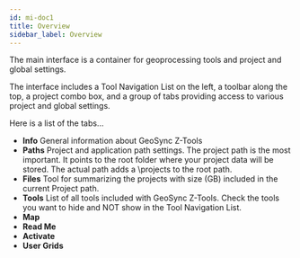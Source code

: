 ```yaml
---
id: mi-doc1
title: Overview
sidebar_label: Overview
---
```


The main interface is a container for geoprocessing tools and project and global settings. 

The interface includes a Tool Navigation List on the left, a toolbar along the top, a project combo box, and a group of tabs providing access to various project and global settings.

Here is a list of the tabs...

  * **Info** General information about GeoSync Z-Tools
  * **Paths** Project and application path settings.  The project path is the most important. It points to the root folder where your project data will be stored. The actual path adds a \projects to the root path.
  * **Files** Tool for summarizing the projects with size (GB) included in the current Project path. 
  * **Tools** List of all tools included with GeoSync Z-Tools.  Check the tools you want to hide and NOT show in the Tool Navigation List.
  * **Map** 
  * **Read Me**
  * **Activate**
  * **User Grids**
  
